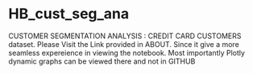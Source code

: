 # HB_cust_seg_ana
CUSTOMER SEGMENTATION ANALYSIS : CREDIT CARD CUSTOMERS dataset.
Please Visit the Link provided in ABOUT. Since it give a more 
seamless expereience in viewing the notebook. Most importantly 
Plotly dynamic graphs can be viewed there and not in GITHUB
